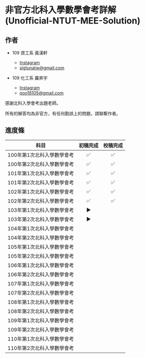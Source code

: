 # 非官方北科入學數學會考詳解　(Unofficial-NTUT-MEE-Solution)

## 作者

- 109 資工系 黃漢軒
  - [Instagram](https://www.instagram.com/qtrabit._2._6.2_/)
  - sigtunatw@gmail.com

- 109 化工系 羅昇宇
  - [Instagram](https://www.instagram.com/trava_900921/)
  - qoo18105@gmail.com

感謝北科入學會考出題老師。

所有的解答均為非官方，有任何勘誤上的問題，請聯繫作者。



## 進度條

|            科目            | 初稿完成 |      校稿完成      |
| :------------------------: | :--: | :--: |
| 100年第1次北科入學數學會考 | :white_check_mark: | :white_check_mark: |
| 100年第2次北科入學數學會考 | :white_check_mark: | :white_check_mark: |
| 101年第1次北科入學數學會考 |  :white_check_mark:  |  :white_check_mark:  |
| 101年第2次北科入學數學會考 |  :white_check_mark:  |  :white_check_mark:  |
| 102年第1次北科入學數學會考 |  :white_check_mark:  | :white_check_mark: |
| 102年第2次北科入學數學會考 |  :white_check_mark:  | :white_check_mark: |
| 103年第1次北科入學數學會考 | :arrow_forward: |    |
| 103年第2次北科入學數學會考 |  :arrow_forward:  |    |
| 104年第1次北科入學數學會考 |    |    |
| 104年第2次北科入學數學會考 |    |    |
| 105年第1次北科入學數學會考 |    |    |
| 105年第2次北科入學數學會考 |    |    |
| 106年第1次北科入學數學會考 |    |    |
| 106年第2次北科入學數學會考 |    |    |
| 107年第1次北科入學數學會考 |    |    |
| 107年第2次北科入學數學會考 |    |    |
| 108年第1次北科入學數學會考 |    |    |
| 108年第2次北科入學數學會考 |    |    |
| 109年第1次北科入學數學會考 |    |    |
| 109年第2次北科入學數學會考 |    |    |
| 110年第1次北科入學數學會考 |    |    |
| 110年第2次北科入學數學會考 |    |    |

